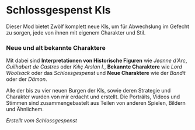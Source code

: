 # Schlossgespenst KIs 

Dieser Mod bietet Zwölf komplett neue KIs, um für Abwechslung im Gefecht zu sorgen, jede von ihnen mit eigenem Charakter und Stil.

### Neue und alt bekannte Charaktere

Mit dabei sind **Interpretationen von Historische Figuren** wie *Jeanne d'Arc*, *Guilhabert de Castres* oder *Kılıç Arslan I.*, **Bekannte Charaktere** wie *Lord Woolsack* oder das *Schlossgespenst* und **Neue Charaktere** wie der *Bandit* oder der *Dämon*.

Alle der bis zu vier neuen Burgen der KIs, sowie deren Strategie und Charakter wurden von mir erdacht und erstellt. Die Porträits, Videos und Stimmen sind zusammengebastelt aus Teilen von anderen Spielen, Bildern und Ähnlichem. 

*Erstellt vom Schlossgespenst*
